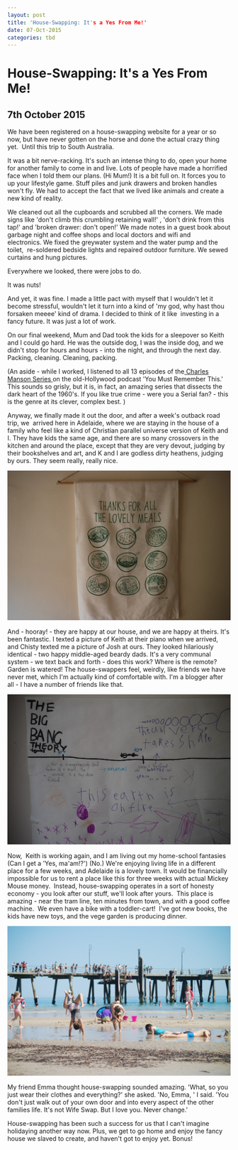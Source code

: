 ```yaml
---
layout: post
title: 'House-Swapping: It's a Yes From Me!'
date: 07-Oct-2015
categories: tbd
---
```


# House-Swapping: It's a Yes From Me!

## 7th October 2015

We have been registered on a house-swapping website for a year or so now,   but have never gotten on the horse and done the actual crazy thing yet.  Until this trip to South Australia.

It was a bit nerve-racking. It's such an intense thing to do, open your home for another family to come in and live. Lots of people have made a horrified face when I told them our plans. (Hi Mum!) It is a bit full on. It forces you to up your lifestyle game. Stuff piles and junk drawers and broken handles won't fly. We had to accept the fact that we lived like animals and create a new kind of reality.

We cleaned out all the cupboards and scrubbed all the corners. We made signs like 'don't climb this crumbling retaining wall!' , 'don't drink from this tap!' and 'broken drawer: don't open!' We made notes in a guest book about garbage night and coffee shops and local doctors and wifi and electronics. We fixed the greywater system and the water pump and the toilet,  re-soldered bedside lights and repaired outdoor furniture. We sewed curtains and hung pictures.

Everywhere we looked, there were jobs to do.

It was nuts!

And yet, it was fine. I made a little pact with myself that I wouldn't let it become stressful, wouldn't let it turn into a kind of 'my god, why hast thou forsaken meeee' kind of drama. I decided to think of it like  investing in a fancy future. It was just a lot of work.

On our final weekend, Mum and Dad took the kids for a sleepover so Keith and I could go hard. He was the outside dog, I was the inside dog, and we didn't stop for hours and hours - into the night, and through the next day. Packing, cleaning. Cleaning, packing.

(An aside - while I worked, I listened to all 13 episodes of the<a href="http://www.vidiocy.com/youmustrememberthispodcastblog/2015/5/26/charles-mansons-hollywood-part-1-what-we-talk-about-when-we-talk-about-the-manson-murders"> Charles Manson Series </a>on the old-Hollywood podcast 'You Must Remember This.' This sounds so grisly, but it is, in fact, an amazing series that dissects the dark heart of the 1960's. If you like true crime - were you a Serial fan? - this is the genre at its clever, complex best. )

Anyway, we finally made it out the door, and after a week's outback road trip, we  arrived here in Adelaide, where we are staying in the house of a family who feel like a kind of Christian parallel universe version of Keith and I. They have kids the same age, and there are so many crossovers in the kitchen and around the place, except that they are very devout, judging by their bookshelves and art, and K and I are godless dirty heathens, judging by ours. They seem really, really nice.

<img class="photo-horiz" src="/images/2015/10/Adelaide-day-6-200-1024x685.jpg" />

And - hooray! - they are happy at our house, and we are happy at theirs. It's been fantastic. I texted a picture of Keith at their piano when we arrived, and Chisty texted me a picture of Josh at ours. They looked hilariously identical - two happy middle-aged beardy dads. It's a very communal system - we text back and forth - does this work? Where is the remote? Garden is watered! The house-swappers feel, weirdly, like friends we have never met, which I'm actually kind of comfortable with. I'm a blogger after all - I have a number of friends like that.

<img class="photo-horiz" src="/images/2015/10/Adelaide-homeschooling-016-1024x685.jpg" />

Now,  Keith is working again, and I am living out my home-school fantasies (Can I get a 'Yes, ma'am!?') (No.) We're enjoying living life in a different place for a few weeks, and Adelaide is a lovely town. It would be financially impossible for us to rent a place like this for three weeks with actual Mickey Mouse money.  Instead, house-swapping operates in a sort of honesty economy - you look after our stuff, we'll look after yours.  This place is amazing - near the tram line, ten minutes from town, and with a good coffee machine.  We even have a bike with a toddler-cart!  I've got new books, the kids have new toys, and the vege garden is producing dinner.

<img class="photo-horiz" src="/images/2015/10/Adelaide-Glenelg-030-1024x685.jpg" />

My friend Emma thought house-swapping sounded amazing. 'What, so you just wear their clothes and everything?' she asked. 'No, Emma, ' I said. 'You don't just walk out of your own door and into every aspect of the other families life. It's not Wife Swap. But I love you. Never change.'

House-swapping has been such a success for us that I can't imagine holidaying another way now. Plus, we get to go home and enjoy the fancy house we slaved to create, and haven't got to enjoy yet. Bonus!
